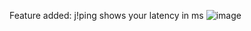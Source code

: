 Feature added:
j!ping shows your latency in ms
![image](https://user-images.githubusercontent.com/85051820/153028660-ab146230-feb1-423c-bc22-c94adfd422c0.png)
